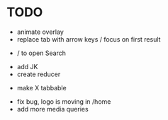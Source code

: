 # TODO

- animate overlay
- replace tab with arrow keys / focus on first result
<!-- - ESC to close overlay -->
- / to open Search
<!-- - Add React Router -->
- add JK
- create reducer
<!-- - fix hover cursor over link in overlay -->
- make X tabbable
<!-- - header fixed -->
- fix bug, logo is moving in /home
- add more media queries